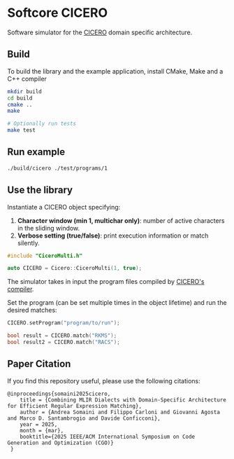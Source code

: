 # Softcore CICERO

Software simulator for the [CICERO](https://github.com/necst/cicero) domain specific architecture.

## Build

To build the library and the example application, install CMake, Make and a C++ compiler

```bash
mkdir build
cd build
cmake ..
make

# Optionally run tests
make test
```

## Run example

```bash
./build/cicero ./test/programs/1
```

## Use the library

Instantiate a CICERO object specifying:

1. **Character window (min 1, multichar only)**: number of active characters in the sliding window.
2. **Verbose setting (true/false)**: print execution information or match silently.

```cpp
#include "CiceroMulti.h"

auto CICERO = Cicero::CiceroMulti(1, true);
```

The simulator takes in input the program files compiled by [CICERO's compiler](https://github.com/necst/cicero_compiler).

Set the program (can be set multiple times in the object lifetime) and run the desired matches:

```cpp
CICERO.setProgram("program/to/run");

bool result = CICERO.match("RKMS");
bool result2 = CICERO.match("RACS");
```

## Paper Citation

If you find this repository useful, please use the following citations:

```
@inproceedings{somaini2025cicero,
    title = {Combining MLIR Dialects with Domain-Specific Architecture for Efficient Regular Expression Matching},
    author = {Andrea Somaini and Filippo Carloni and Giovanni Agosta and Marco D. Santambrogio and Davide Conficconi},
    year = 2025,
    month = {mar},
    booktitle={2025 IEEE/ACM International Symposium on Code Generation and Optimization (CGO)}
 } 
```